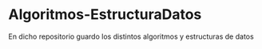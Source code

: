 # Algoritmos-EstructuraDatos
En dicho repositorio guardo los distintos algoritmos y estructuras de datos
